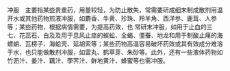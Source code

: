 冲服　主要指某些贵重药，用量较轻，为防止散失，常需要研成细末制成散剂用温开水或其他药物煎液冲服，如麝香、牛黄、珍珠、羚羊角、西洋参、鹿茸、人参等；某些药物，根据病情需要，为提高药效，也
常研末冲服，如用于止血的三七、花蕊石、白及及用于息风止痉的蜈蚣、全蝎、僵蚕、地龙和用于制酸止痛的海螵蛸、瓦楞子、海蛤壳、延胡索等；某些药物高温容易破坏药效或其有效成分难溶于水，也只能做散剂冲服，如雷丸、鹤草芽、朱砂等。此外，还有一些液体药物如竹沥汁、姜汁、藕汁、荸荠汁、鲜地黄汁、蜂蜜等也需冲服。